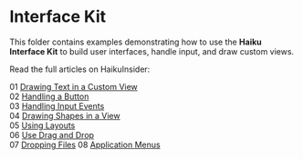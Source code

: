 # Interface Kit

This folder contains examples demonstrating how to use the **Haiku Interface Kit** to build user interfaces, handle input, and draw custom views.

Read the full articles on HaikuInsider:

01 [Drawing Text in a Custom View](https://www.haikuinsider.org/interface-kit-drawing-text-in-a-custom-view)  
02 [Handling a Button](https://www.haikuinsider.org/interface-kit-handling-a-button)  
03 [Handling Input Events](https://www.haikuinsider.org/interface-kit-handling-input-events)  
04 [Drawing Shapes in a View](https://www.haikuinsider.org/interface-kit-drawing-shapes-in-a-view)  
05 [Using Layouts](https://www.haikuinsider.org/interface-kit-using-layouts)  
06 [Use Drag and Drop](https://www.haikuinsider.org/interface-kit-use-drag-and-drop)  
07 [Dropping Files](https://www.haikuinsider.org/interface-kit-dropping-files)
08 [Application Menus](https://www.haikuinsider.org/interface-kit-application-menus)
